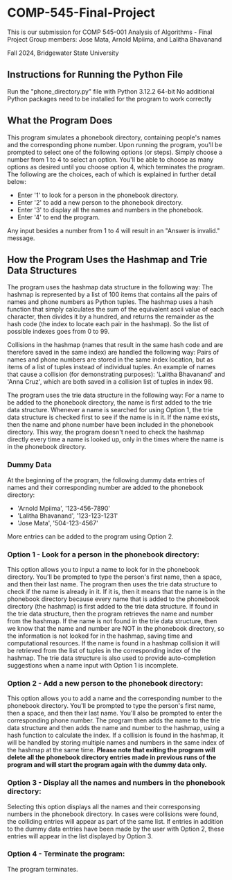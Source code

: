 # COMP-545-Final-Project
This is our submission for COMP 545-001 Analysis of Algorithms - Final Project 
Group members: Jose Mata, Arnold Mpiima, and Lalitha Bhavanand

Fall 2024, Bridgewater State University

## Instructions for Running the Python File
Run the "phone_directory.py" file with Python 3.12.2 64-bit
No additional Python packages need to be installed for the program to work correctly

## What the Program Does
This program simulates a phonebook directory, containing people's names and the corresponding phone number. Upon running the program, you'll be prompted to select one of the following options (or steps). Simply choose a number from 1 to 4 to select an option. You'll be able to choose as many options as desired until you choose option 4, which terminates the program. The following are the choices, each of which is explained in further detail below: 
* Enter '1' to look for a person in the phonebook directory.
* Enter '2' to add a new person to the phonebook directory.
* Enter '3' to display all the names and numbers in the phonebook.
* Enter '4' to end the program.

Any input besides a number from 1 to 4 will result in an "Answer is invalid." message. 

## How the Program Uses the Hashmap and Trie Data Structures
The program uses the hashmap data structure in the following way: The hashmap is represented by a list of 100 items that contains all the pairs of names and phone numbers as Python tuples. The hashmap uses a hash function that simply calculates the sum of the equivalent ascii value of each character, then divides it by a hundred, and returns the remainder as the hash code (the index to locate each pair in the hashmap). So the list of possible indexes goes from 0 to 99. 

Collisions in the hashmap (names that result in the same hash code and are therefore saved in the same index) are handled the following way: Pairs of names and phone numbers are stored in the same index location, but as items of a list of tuples instead of individual tuples. An example of names that cause a collision (for demonstrating purposes): 'Lalitha Bhavanand' and 'Anna Cruz', which are both saved in a collision list of tuples in index 98.

The program uses the trie data structure in the following way: For a name to be added to the phonebook directory, the name is first added to the trie data structure. Whenever a name is searched for using Option 1, the trie data structure is checked first to see if the name is in it. If the name exists, then the name and phone number have been included in the phonebook directory. This way, the program doesn't need to check the hashmap directly every time a name is looked up, only in the times where the name is in the phonebook directory. 


### Dummy Data
At the beginning of the program, the following dummy data entries of names and their corresponding number are added to the phonebook directory:
* 'Arnold Mpiima', '123-456-7890'
* 'Lalitha Bhavanand', '123-123-1231'
* 'Jose Mata', '504-123-4567'

More entries can be added to the program using Option 2. 

### Option 1 - Look for a person in the phonebook directory:
This option allows you to input a name to look for in the phonebook directory. You'll be prompted to type the person's first name, then a space, and then their last name.
The program then uses the trie data structure to check if the name is already in it. If it is, then it means that the name is in the phonebook directory because every name that is added to the phonebook directory (the hashmap) is first added to the trie data structure. If found in the trie data structure, then the program retrieves the name and number from the hashmap. If the name is not found in the trie data structure, then we know that the name and number are NOT in the phonebook directory, so the information is not looked for in the hashmap, saving time and computational resources. If the name is found in a hashmap collision it will be retrieved from the list of tuples in the corresponding index of the hashmap. 
The trie data structure is also used to provide auto-completion suggestions when a name input with Option 1 is incomplete. 

### Option 2 - Add a new person to the phonebook directory:
This option allows you to add a name and the corresponding number to the phonebook directory. You'll be prompted to type the person's first name, then a space, and then their last name. You'll also be prompted to enter the corresponding phone number. The program then adds the name to the trie data structure and then adds the name and number to the hashmap, using a hash function to calculate the index. If a collision is found in the hashmap, it will be handled by storing multiple names and numbers in the same index of the hashmap at the same time. 
**Please note that exiting the program will delete all the phonebook directory entries made in previous runs of the program and will start the program again with the dummy data only.**

### Option 3 - Display all the names and numbers in the phonebook directory:
Selecting this option displays all the names and their corresponsing numbers in the phonebook directory. In cases were collisions were found, the colliding entries will appear as part of the same list. If entries in addition to the dummy data entries have been made by the user with Option 2, these entries will appear in the list displayed by Option 3. 

### Option 4 - Terminate the program:
The program terminates. 


